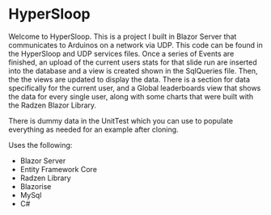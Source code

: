 # HyperSloop

Welcome to HyperSloop. 
This is a project I built in Blazor Server that communicates to Arduinos on a network via UDP. This code can be found in the HyperSloop and UDP services files. Once a series of Events are finished, an upload of the current users stats for that slide run are inserted into the database and a view is created shown in the SqlQueries file. Then, the the views are updated to display the data. There is a section for data specifically for the current user, and a Global leaderboards view that shows the data for every single user, along with some charts that were built with the Radzen Blazor Library. 

There is dummy data in the UnitTest which you can use to populate everything as needed for an example after cloning.

Uses the following:
- Blazor Server
- Entity Framework Core
- Radzen Library 
- Blazorise
- MySql
- C#
